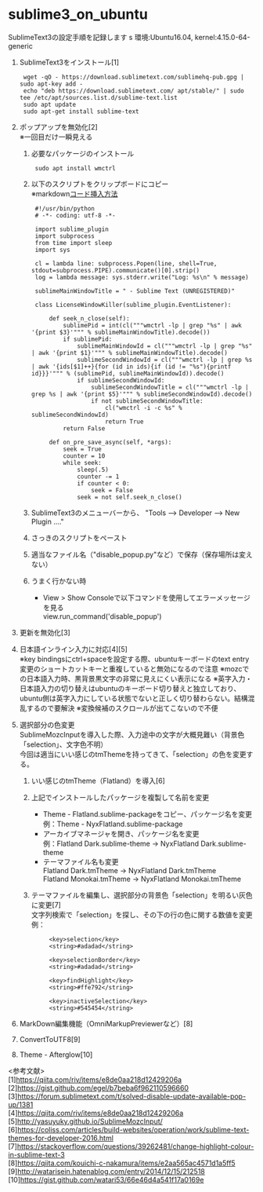 # sublime3_on_ubuntu 
SublimeText3の設定手順を記録します  s
環境:Ubuntu16.04, kernel:4.15.0-64-generic  
  
1. SublimeText3をインストール[1]

        wget -qO - https://download.sublimetext.com/sublimehq-pub.gpg | sudo apt-key add -
        echo "deb https://download.sublimetext.com/ apt/stable/" | sudo tee /etc/apt/sources.list.d/sublime-text.list
        sudo apt update
        sudo apt-get install sublime-text

1. ポップアップを無効化[2]  
※一回目だけ一瞬見える  

    1. 必要なパッケージのインストール

            sudo apt install wmctrl

    1. 以下のスクリプトをクリップボードにコピー  
    ※markdown[コード挿入方法](https://meta.stackexchange.com/posts/173221/edit)

            #!/usr/bin/python
            # -*- coding: utf-8 -*-

            import sublime_plugin
            import subprocess
            from time import sleep
            import sys
             
            cl = lambda line: subprocess.Popen(line, shell=True, stdout=subprocess.PIPE).communicate()[0].strip()
            log = lambda message: sys.stderr.write("Log: %s\n" % message)
             
            sublimeMainWindowTitle = " - Sublime Text (UNREGISTERED)"
             
            class LicenseWindowKiller(sublime_plugin.EventListener):
             
                def seek_n_close(self):
                    sublimePid = int(cl("""wmctrl -lp | grep "%s" | awk '{print $3}'""" % sublimeMainWindowTitle).decode())
                    if sublimePid:
                        sublimeMainWindowId = cl("""wmctrl -lp | grep "%s" | awk '{print $1}'""" % sublimeMainWindowTitle).decode()
                        sublimeSecondWindowId = cl("""wmctrl -lp | grep %s | awk '{ids[$1]++}{for (id in ids){if (id != "%s"){printf id}}}'""" % (sublimePid, sublimeMainWindowId)).decode()
                        if sublimeSecondWindowId:
                            sublimeSecondWindowTitle = cl("""wmctrl -lp | grep %s | awk '{print $5}'""" % sublimeSecondWindowId).decode()
                            if not sublimeSecondWindowTitle:
                                cl("wmctrl -i -c %s" % sublimeSecondWindowId)
                                return True
                    return False
             
                def on_pre_save_async(self, *args):
                    seek = True
                    counter = 10
                    while seek:
                        sleep(.5)
                        counter -= 1
                        if counter < 0:
                            seek = False
                        seek = not self.seek_n_close()

    1. SublimeText3のメニューバーから、 "Tools --> Developer --> New Plugin ...."  

    1. さっきのスクリプトをペースト  

    1. 適当なファイル名（"disable_popup.py"など）で保存（保存場所は変えない） 

    1. うまく行かない時  
        - View > Show Consoleで以下コマンドを使用してエラーメッセージを見る  
                view.run_command('disable_popup')


1. 更新を無効化[3]  
  
1. 日本語インライン入力に対応[4][5]  
※key bindingsにctrl+spaceを設定する際、ubuntuキーボードのtext entry変更のショートカットキーと重複していると無効になるので注意
※mozcでの日本語入力時、黒背景黒文字の非常に見えにくい表示になる
※英字入力・日本語入力の切り替えはubuntuのキーボード切り替えと独立しており、ubuntu側は英字入力にしている状態でないと正しく切り替わらない。結構混乱するので要解決
※変換候補のスクロールが出てこないので不便

1. 選択部分の色変更  
    SublimeMozcInputを導入した際、入力途中の文字が大概見難い（背景色「selection」、文字色不明）  
    今回は適当にいい感じのtmThemeを持ってきて、「selection」の色を変更する。
    1. いい感じのtmTheme（Flatland）を導入[6]  
    1. 上記でインストールしたパッケージを複製して名前を変更  
        - Theme - Flatland.sublime-packageをコピー、パッケージ名を変更  
        例：Theme - NyxFlatland.sublime-package  
        - アーカイブマネージャを開き、パッケージ名を変更  
        例：Flatland Dark.sublime-theme -> NyxFlatland Dark.sublime-theme  
        - テーマファイル名も変更  
        Flatland Dark.tmTheme -> NyxFlatland Dark.tmTheme  
        Flatland Monokai.tmTheme -> NyxFlatland Monokai.tmTheme  
    1. テーマファイルを編集し、選択部分の背景色「selection」を明るい灰色に変更[7]  
    文字列検索で「<key>selection</key>」を探し、その下の行の色に関する数値を変更  
        例：

                <key>selection</key>
                <string>#adadad</string>

                <key>selectionBorder</key>
                <string>#adadad</string>

                <key>findHighlight</key>
                <string>#ffe792</string>

                <key>inactiveSelection</key>
                <string>#545454</string>




1. MarkDown編集機能（OmniMarkupPreviewerなど）[8]  
  
1. ConvertToUTF8[9]  

1. Theme - Afterglow[10]  



<参考文献>  
[1]https://qiita.com/riv/items/e8de0aa218d12429206a  
[2]https://gist.github.com/egel/b7beba6f962110596660  
[3]https://forum.sublimetext.com/t/solved-disable-update-available-pop-up/1381  
[4]https://qiita.com/riv/items/e8de0aa218d12429206a  
[5]http://yasuyuky.github.io/SublimeMozcInput/    
[6]https://coliss.com/articles/build-websites/operation/work/sublime-text-themes-for-developer-2016.html
[7]https://stackoverflow.com/questions/39262481/change-highlight-colour-in-sublime-text-3  
[8]https://qiita.com/kouichi-c-nakamura/items/e2aa565ac4571d1a5ff5  
[9]http://watarisein.hatenablog.com/entry/2014/12/15/212518  
[10]https://gist.github.com/watari53/66e46d4a541f17a0169e  
